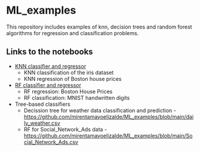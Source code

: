 # ML_examples
This repository includes examples of knn, decision trees and random forest algorithms for regression and classification problems.


## Links to the notebooks
  * [KNN classifier and regressor](https://github.com/mirentamayoelizalde/ML_examples/blob/main/k_nearest_neighbours.ipynb)
      - KNN classification of the iris dataset
      - KNN regression of Boston house prices
  * [RF classifier and regressor](https://github.com/mirentamayoelizalde/ML_examples/blob/main/random_forest.ipynb)
      - RF regression: Boston House Prices
      - RF classification: MNIST handwritten digits
  * Tree-based classifiers
      - Decission tree for weather data classification and prediction - https://github.com/mirentamayoelizalde/ML_examples/blob/main/daily_weather.csv
      - RF for Social_Network_Ads data - https://github.com/mirentamayoelizalde/ML_examples/blob/main/Social_Network_Ads.csv




      
      




